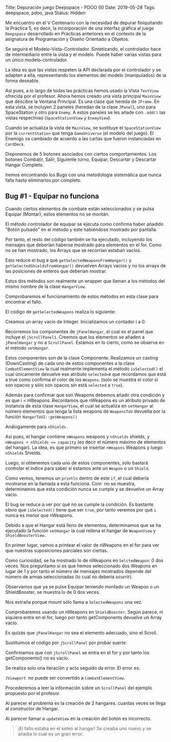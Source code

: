 Title: Depuración juego Deepspace - PDOO (II)
Date: 2019-05-28
Tags: deepspace, pdoo, java
Status: Hidden

Me encuentro en el V Centenario con la necesidad de depurar finiquitando la
Práctica 5, es decir, la incorporación de una interfaz gráfica al juego
`Deepspace` desarrollado en Prácticas anteriores en el contexto de la asignatura
de Programación y Diseño Orientado a Objetos.

Se seguirá el Modelo-Vista-Controlador.  Sintetizando, el controlador hace de
intermediario entre la vista y el modelo. Puede haber varias vistas para un
único modelo-controlador.

La idea es que las vistas respeten la API declarada por el controlador y se
adapten a ella, representando los elementos del modelo (manipulados) de la forma
deseable.

Así pues, a lo largo de todas las prácticas hemos usado la Vista `TextView`
ofrecida por el profesor.  Ahora hemos creado una vista principal `MainView` que
descibre la Ventana Principal. Es una clase que hereda de `JFrame`. En esta vista,
se incluyen 2 paneles (heredan de la clase `JPanel`), uno para SpaceStation y otro
para `Enemy`. A estos paneles se les añade con `.add()` las vistas respectivas
(`SpaceStationView` y `EnemyView`).

Cuando se actualiza la vista de `MainView`, se sustituye el `SpaceStationView` por
la `currentStation` que tenga `GameUniverse` (el modelo del juego). El Enemigo va
cambiado de acuerdo a las cartas que fueron instanciadas en `CardDeck`.


Disponemos de 5 botones asociados con ciertos comportamientos. Los botones
Combatir, Salir, Siguiente turno, Equipar, Descartar y Descartar Hangar
Completo.

Iremos encontrando los Bugs con una metodología sistemática que nunca falla
hasta eliminarlos por completo.

## Bug #1 - Equipar no funciona

Cuando ciertos elementos de combate están seleccionados y se pulsa Equipar
(Montar), estos elementos no se montán.

El método controlador de equipar se ejecuta como confirma haber añadido "Botón
pulsado" en el método y este habiéndose mostrado por pantalla.

Por tanto, el resto del código también se ha ejecutado, incluyendo los mensajes
que deberían haberse mostrado para elementos en el for. Como no se han mostrado,
los Arrays que se recorrían estaban vacíos.


Esto reduce el bug a que `getSelectedWeaponsFromHangar()` y
`getSelectedShieldsFromHangar()` devuelven Arrays vacíos y no los arrays de las
posiciones de enteros que deberían mostrar.

Estos dos métodos son realmente un wrapper que llaman a los métodos del mismo
nombre de la clase `HangarView`.

Comprobaremos el funcionamiento de estos métodos en esta clase para encontrar el
fallo.

El código de `getSelectedWeapons` realiza lo siguiente:

Creamos un array vacío de Integer. Inicializamos un contador i a 0.

Recorremos los componentes de `jPanelHangar`, el cual es el panel que incluye el
`jScrollPanel1`.  Creemos que los elementos se añaden a `jPanelHangar` y no a
`ScrollPanel`. Estamos en lo cierto, como se observa en el método `setHangar`.

Estos componentes son de la clase Componente.  Realizamos un casting
(DownCasting) de cada uno de estos componentes a la clase `CombatElementView` la
cual realmente implementa el método `isSelected()` el cual únicamente devuelve ese
atributo `selected=0` que recordamos que está a true como confirma el color de los
`Weapons`. (solo se muestra el color si son opacos y sólo son opacos sin está
`selected` a `true`).

Además para confirmar que son Weapons debemos añadir otra condición y es que i <
nWeapons.  Recordamos que nWeapons es un atributo privado de instancia de esta
clase `HangarView`, el cual se actualiza en `setHangar` al número elementos que
tenga la lista weapons de `WeaponsToU` devuelta por la función `HangarToUI::getWeapons()`

Análogamente para `nShields.`

Así pues, el hangar contiene `nWeapons` weapons y `nShields` shields, y `nWeapons +
nShields <= capacity` (es decir el número máximo de elementos del hangar). La
idea, es que primero se insertar `nWeapons` Weapons y luego `nShields` Shields.

Luego, si obtenemos cada uno de estos componentes, solo bastará controlar el
índice para saber si estamos ante un `Weapon` o un `Shield`.

Como vemos, tenemos un `println` dentro de este `if`, el cual debería mostrarse en
la llamada a esta funciona. Com` no se muestra, determinamos que esta condición
nunca se cumple y se devuelve un Array vacío.

El bug se reduce a ver por qué no se cumple la condición. Es bastante obvio que
`isSelected()` tiene que ser `true`, por tanto veremos por qué `i` nunca es menor que
nWeapons.

Debido a que el Hangar está lleno de elementos, determinamos que se ha ejecutado
la función `setHangar` la cual rellena el hangar de `WeaponView` y
`ShieldBoosterView.`

En primer lugar, vamos a printear el valor de nWeapons en el for para ver que
nuestras suposiciones parciales son ciertas.

Como curiosidad, se ha mostrado lo de nWeapons en `SelctedWeapon`: 0 dos veces.
Nos preguntamo si es que hemos seleccionado dos Weapons en lugar de 1 y por
tanto el número de mensajes mostrados depende del número de armas seleccionadas
(lo cual no debería ocurrir).

Observamos que ya se pulse Equipar teniendo montado un Weapon o un
ShieldBooster, se muestra lo de 0 dos veces.

Nos extraña porque mount sólo llama a `SelectedWeapons` una vez.

Comprobaremos usando un nWeapons en `ShieldBooster`.  Según parece, ni siquiera
entra en el for, luego por tanto getComponents devuelve un Array vacío.

Es quizás que `jPanelHangar` no sea el elemento adecuado, sino el Scroll.

Sustituimos el código por `jScrollPanel` por probar suerte.

Confirmamos que con `jScrollPanel` se entra en el for y por tanto los
getComponents() no es vacío.

Se realiza solo una iteración y acto seguido da error. El error es:

`JViewport `no puede ser convertido a `CombatElementView`.

Procederemos a leer la información sobre un `ScrollPanel` del ejemplo propuesto
por el profesor.

Al parecer el problema es la creación de 2 hangares. cuantas veces se
llega al constructor de Hangar.

Al parecer llamar a `updateView` en la creación del botón es incorrecto.

> ¡El fallo estaba en el seteo al hangar! Se creaba uno nuevo y se añadia lo cual es un gran error.